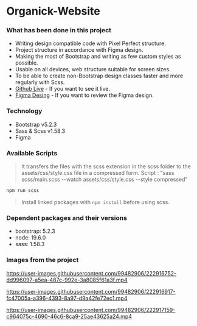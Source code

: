 # Organick-Website
### What has been done in this project
- Writing design compatible code with Pixel Perfect structure.
- Project structure in accordance with Figma design.
- Making the most of Bootstrap and writing as few custom styles as possible.
- Usable on all devices, web structure suitable for screen sizes.
- To be able to create non-Bootstrap design classes faster and more regularly with Scss.
- [Github Live](burakkrt.github.io/Organick-Website/) - If you want to see it live.
- [Figma Desing](<https://www.figma.com/file/2mmL8ywFRC3jGEkEjcQkKg/Agriculture-Webflow-Website-Template-(Community)?node-id=2%3A3653&t=dyFbDGLNA14yWM79-0>) - If you want to review the Figma design.

### Technology
- Bootstrap v5.2.3
- Sass & Scss  v1.58.3
- Figma

### Available Scripts
> It transfers the files with the scss extension in the scss folder to the assets/css/style.css file in a compressed form.
> Script : "sass scss/main.scss --watch assets/css/style.css --style compressed"
```sh
npm run scss
```
> Install linked packages with ``` npm install ``` before using scss.

### Dependent packages and their versions

- bootstrap: 5.2.3
- node: 19.6.0
- sass: 1.58.3

### Images from the project


https://user-images.githubusercontent.com/99482906/222916752-dd996097-a5ea-487c-992e-3a8085f61a3f.mp4


https://user-images.githubusercontent.com/99482906/222916917-fc47005a-a396-4393-8a97-d9a42fe72ec1.mp4


https://user-images.githubusercontent.com/99482906/222917159-c964075c-4690-46c6-8ca9-25ae43625a24.mp4

